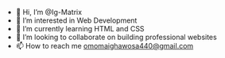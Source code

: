 - 👋 Hi, I’m @Ig-Matrix
- 👀 I’m interested in Web Development 
- 🌱 I’m currently learning HTML and CSS 
- 💞️ I’m looking to collaborate on building professional websites 
- 📫 How to reach me omomaighawosa440@gmail.com 

<!---
Ig-Matrix/Ig-Matrix is a ✨ special ✨ repository because its `README.md` (this file) appears on your GitHub profile.
You can click the Preview link to take a look at your changes.
--->
